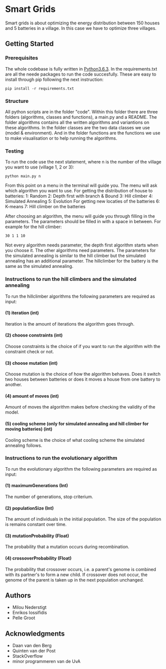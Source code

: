 # Smart Grids

Smart grids is about optimizing the energy distribution between 150 houses and 5 batteries in a village. In this case we have to optimize three villages.

## Getting Started

### Prerequisites

The whole codebase is fully written in [Python3.6.3](https://www.python.org/downloads/). In the requirements.txt are all the neede packages to run the code succesfully. These are easy to install through pip following the next instruction:

```
pip install -r requirements.txt
```

### Structure

All python scripts are in the folder "code". Within this folder there are three folders (algorithms, classes and functions), a main.py and a README.
The folder algorithms contains all the written algorithms and variantions on these algorithms. In the folder classes are the two data classes we use (model & environment). And in the folder functions are the functions we use to make visualisation or to help running the algorithms. 

### Testing

To run the code use the next statement, where n is the number of the village you want to use (village 1, 2 or 3):

```
python main.py n
```

From this point on a menu in the terminal will guide you.
The menu will ask which algorithm you want to use.
    For getting the distribution of house to batteries:
        1: Random
        2: Depth first with branch & Bound 
        3: Hill climber
        4: Simulated Annealing
        5: Evolution
    For getting new locaties of the batteries 
        6: K-means 
        7: Hill climber on the batteries

After choosing an algorithm, the menu will guide you through filling in the parameters. The parameters should be filled in with a space in between. For example for the hill climber:
```
30 1 1 10
```
Not every algorithm needs parameter, the depth first algorithm starts when you choose it.
The other algorithms need parameters. The parameters for the simulated annealing is similar to the hill climber but the simulated annealing has an additional parameter.
The hillclimber for the battery is the same as the simulated annealing.

### Instructions to run the hill climbers and the simulated annealing

To run the hillclimber algorithms the following parameters are required as input:

#### (1) iteration (int)

Iteration is the amount of iterations the algorithm goes through. 

#### (2) choose constraints (int)

Choose constraints is the choice of if you want to run the algorithm with the constraint check or not.

#### (3) choose mutation (int)

Choose mutation is the choice of how the algorithm behaves. Does it switch two houses between batteries or does it moves a house from one battery to another.

#### (4) amount of moves (int)

Amount of moves the algorithm makes before checking the validity of the model.

#### (5) cooling scheme (only for simulated annealing and hill climber for moving batteries) (int)

Cooling scheme is the choice of what cooling scheme the simulated annealing follows.



### Instructions to run the evolutionary algorithm

To run the evolutionary algorithm the following parameters are required as input: 

#### (1) maximumGenerations (Int)

The number of generations, stop criterium. 

#### (2) populationSize (Int)

The amount of individuals in the initial population. The size of the population is remains constant over time. 

#### (3) mutationProbability (Float)

The probability that a mutation occurs during recombination. 

#### (4) crossoverProbability (Float)

The probability that crossover occurs, i.e. a parent's genome is combined with its partner's to form a new child. If crossover does not occur, the genome of the parent is taken up in the next population unchanged. 


## Authors

* Milou Nederstigt
* Enrikos Iossifidis
* Pelle Groot

## Acknowledgments

* Daan van den Berg
* Quinten van der Post
* StackOverflow
* minor programmeren van de UvA
